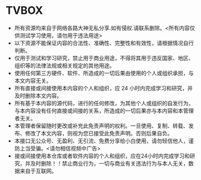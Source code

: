 # TVBOX


* 所有资源均来自于网络各路大神无私分享.如有侵权.请联系删除。<所有内容仅供测试学习使用，请勿用于违法用途>
* 以下资源不能保证内容的合法性、准确性、完整性和有效性，请根据情况自行判断。 
* 仅用于测试和学习研究，禁止用于商业用途，不得将其用于违反国家、地区、组织等的法律法规或相关规定的其他用途。
* 使用任何第三方硬件、软件、所造成的一切后果由使用的个人或组织承担，与本文内容无关。
* 所有直接或间接使用本内容的个人和组织，应 24 小时内完成学习和研究，并及时删除本文内容。 
* 所有基于本内容的源代码，进行的任何修改，为其他个人或组织的自发行为，与本内容没有任何直接或间接的关系，所造成的一切后果亦与本内容和本管理者无关。 
* 本管理者保留随时更改或补充此免责声明的权利。一旦使用、复制、转载、发布、修改了本文内容，则视为您已接受此免责声明。否则后果自负。 
* 本接口无公众号、无盈利、无引流、免费分享给小白使用，请勿轻信他人，谨防上当受骗。<请勿相信视频中广告> 
* 接或间接使用本仓库或者软件内容的个人和组织，应在24小时内完成学习和研究，并及时删除！！禁止商业行为，一切与商业有关违法行为与本人无关，数据来自于互联网。